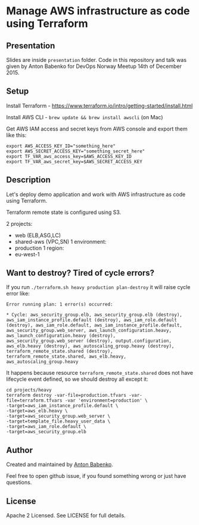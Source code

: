 # Manage AWS infrastructure as code using Terraform

## Presentation

Slides are inside `presentation` folder. Code in this repository and talk was given by Anton Babenko for DevOps Norway Meetup 14th of December 2015.

## Setup

Install Terraform - https://www.terraform.io/intro/getting-started/install.html

Install AWS CLI - `brew update && brew install awscli` (on Mac)

Get AWS IAM access and secret keys from AWS console and export them like this:

    export AWS_ACCESS_KEY_ID="something_here"
	export AWS_SECRET_ACCESS_KEY="something_secret_here"
	export TF_VAR_aws_access_key=$AWS_ACCESS_KEY_ID
	export TF_VAR_aws_secret_key=$AWS_SECRET_ACCESS_KEY
		   
## Description

Let's deploy demo application and work with AWS infrastructure as code using Terraform.

Terraform remote state is configured using S3.

2 projects:
  - web (ELB,ASG,LC)
  - shared-aws (VPC,SN)
1 environment:
  - production
1 region:
  - eu-west-1

## Want to destroy? Tired of cycle errors?

If you run `./terraform.sh heavy production plan-destroy` it will raise cycle error like:
```
Error running plan: 1 error(s) occurred:

* Cycle: aws_security_group.elb, aws_security_group.elb (destroy), aws_iam_instance_profile.default (destroy), aws_iam_role.default (destroy), aws_iam_role.default, aws_iam_instance_profile.default, aws_security_group.web_server, aws_launch_configuration.heavy, aws_launch_configuration.heavy (destroy), aws_security_group.web_server (destroy), output.configuration, aws_elb.heavy (destroy), aws_autoscaling_group.heavy (destroy), terraform_remote_state.shared (destroy), terraform_remote_state.shared, aws_elb.heavy, aws_autoscaling_group.heavy
```

It happens because resource `terraform_remote_state.shared` does not have lifecycle event defined, so we should destroy all except it:

```shell
cd projects/heavy
terraform destroy -var-file=production.tfvars -var-file=terraform.tfvars -var 'environment=production' \
-target=aws_iam_instance_profile.default \
-target=aws_elb.heavy \
-target=aws_security_group.web_server \
-target=template_file.heavy_user_data \
-target=aws_iam_role.default \
-target=aws_security_group.elb
```

## Author

Created and maintained by [Anton Babenko](https://github.com/antonbabenko).

Feel free to open github issue, if you found something wrong or just have questions.

## License

Apache 2 Licensed. See LICENSE for full details.